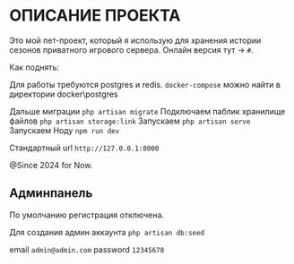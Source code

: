 # ОПИСАНИЕ ПРОЕКТА

Это мой пет-проект, который я использую для хранения истории сезонов приватного игрового сервера. Онлайн версия тут -> `#`.


Как поднять:

Для работы требуются postgres и redis. 
`docker-compose` можно найти в директории docker\postgres

Дальше миграции `php artisan migrate`
Подключаем паблик хранилище файлов `php artisan storage:link`
Запускаем `php artisan serve`
Запускаем Ноду `npm run dev`

Стандартный url `http://127.0.0.1:8000`


@Since 2024 for Now.

## Админпанель
По умолчанию регистрация отключена.

Для создания админ аккаунта `php artisan db:seed`

email `admin@admin.com`
password `12345678`

